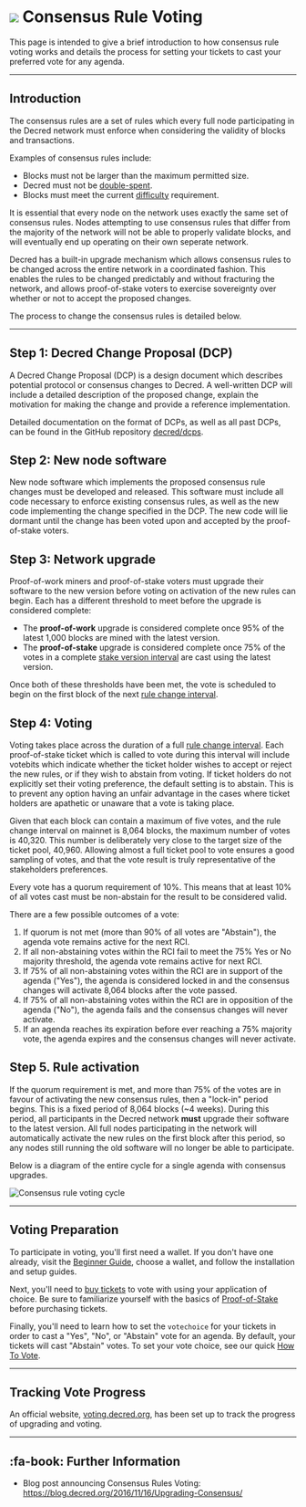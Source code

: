 # <img class="dcr-icon" src="/img/dcr-icons/TicketVoted.svg" /> Consensus Rule Voting

This page is intended to give a brief introduction to how consensus rule voting works and details the process for setting your tickets to cast your preferred vote for any agenda.

---

## Introduction

The consensus rules are a set of rules which every full node participating in the Decred network must enforce when considering the validity of blocks and transactions.

Examples of consensus rules include:

- Blocks must not be larger than the maximum permitted size.
- Decred must not be [double-spent](../../glossary.md#double-spend).
- Blocks must meet the current [difficulty](../../glossary.md#difficulty) requirement.

It is essential that every node on the network uses exactly the same set of consensus rules.
Nodes attempting to use consensus rules that differ from the majority of the network will not be able to properly validate blocks, and will eventually end up operating on their own seperate network. 

Decred has a built-in upgrade mechanism which allows consensus rules to be changed across the entire network in a coordinated fashion.
This enables the rules to be changed predictably and without fracturing the network, and allows proof-of-stake voters to exercise sovereignty over whether or not to accept the proposed changes.

The process to change the consensus rules is detailed below.

---

## Step 1: Decred Change Proposal (DCP)

A Decred Change Proposal (DCP) is a design document which describes potential protocol or consensus changes to Decred.
A well-written DCP will include a detailed description of the proposed change, explain the motivation for making the change and provide a reference implementation.

Detailed documentation on the format of DCPs, as well as all past DCPs, can be found in the  GitHub repository [decred/dcps](https://github.com/decred/dcps).

## Step 2: New node software

New node software which implements the proposed consensus rule changes must be developed and released.
This software must include all code necessary to enforce existing consensus rules, as well as the new code implementing the change specified in the DCP. The new code will lie dormant until the change has been voted upon and accepted by the proof-of-stake voters.

## Step 3: Network upgrade

Proof-of-work miners and proof-of-stake voters must upgrade their software to the new version before voting on activation of the new rules can begin. Each has a different threshold to meet before the upgrade is considered complete:

- The **proof-of-work** upgrade is considered complete once 95% of the latest 1,000 blocks are mined with the latest version.
- The **proof-of-stake** upgrade is considered complete once 75% of the votes in a complete [stake version interval](../../glossary.md#stake-version-interval-svi) are cast using the latest version.

Once both of these thresholds have been met, the vote is scheduled to begin on the first block of the next [rule change interval](../../glossary.md#rule-change-interval-rci).

## Step 4: Voting

Voting takes place across the duration of a full [rule change interval](../../glossary.md#rule-change-interval-rci).
Each proof-of-stake ticket which is called to vote during this interval will include votebits which indicate whether the ticket holder wishes to accept or reject the new rules, or if they wish to abstain from voting.
If ticket holders do not explicitly set their voting preference, the default setting is to abstain.
This is to prevent any option having an unfair advantage in the cases where ticket holders are apathetic or unaware that a vote is taking place.

Given that each block can contain a maximum of five votes, and the rule change interval on mainnet is 8,064 blocks, the maximum number of votes is 40,320.
This number is deliberately very close to the target size of the ticket pool, 40,960.
Allowing almost a full ticket pool to vote ensures a good sampling of votes, and that the vote result is truly representative of the stakeholders preferences.

Every vote has a quorum requirement of 10%.
This means that at least 10% of all votes cast must be non-abstain for the result to be considered valid.

There are a few possible outcomes of a vote:

1. If quorum is not met (more than 90% of all votes are "Abstain"), the agenda vote remains active for the next RCI.
1. If all non-abstaining votes within the RCI fail to meet the 75% Yes or No majority threshold, the agenda vote remains active for next RCI.
1. If 75% of all non-abstaining votes within the RCI are in support of the agenda ("Yes"), the agenda is considered locked in and the consensus changes will activate 8,064 blocks after the vote passed.
1. If 75% of all non-abstaining votes within the RCI are in opposition of the agenda ("No"), the agenda fails and the consensus changes will never activate.
1. If an agenda reaches its expiration before ever reaching a 75% majority vote, the agenda expires and the consensus changes will never activate.

## Step 5. Rule activation

If the quorum requirement is met, and more than 75% of the votes are in favour of activating the new consensus rules, then a "lock-in" period begins.
This is a fixed period of 8,064 blocks (~4 weeks).
During this period, all participants in the Decred network **must** upgrade their software to the latest version.
All full nodes participating in the network will automatically activate the new rules on the first block after this period, so any nodes still running the old software will no longer be able to participate.

Below is a diagram of the entire cycle for a single agenda with consensus upgrades.

![Consensus rule voting cycle](/img/voting-cycle.png)

---

## Voting Preparation

To participate in voting, you'll first need a wallet. If you don't have one already, visit the [Beginner Guide](../../getting-started/beginner-guide.md), choose a wallet, and follow the installation and setup guides.

Next, you'll need to [buy tickets](../../proof-of-stake/how-to-stake.md) to vote with using your application of choice. Be sure to familiarize yourself with the basics of [Proof-of-Stake](../../proof-of-stake/proof-of-stake.md) before purchasing tickets.

Finally, you'll need to learn how to set the `votechoice` for your tickets in order to cast a "Yes", "No", or "Abstain" vote for an agenda. By default, your tickets will cast "Abstain" votes. To set your vote choice, see our quick [How To Vote](how-to-vote.md).

---

## Tracking Vote Progress

An official website, [voting.decred.org](https://voting.decred.org), has been set up to track the progress of upgrading and voting.

---

## :fa-book: Further Information

- Blog post announcing Consensus Rules Voting: <https://blog.decred.org/2016/11/16/Upgrading-Consensus/>
